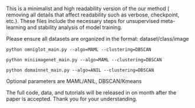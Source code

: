 This is a minimalist and high readability version of the our method ( removing all details that affect readability such as verbose, checkpoint, etc.). These files include the necessary steps for unsupervised meta-learning and stability analysis of model training.

Please ensure all datasets are organized in the format: dataset/class/image

```
python omniglot_main.py --algo=MAML --clustering=DBSCAN

python miniimagenet_main.py --algo=MAML --clustering=DBSCAN

python domainnet_main.py --algo=ANIL --clustering=DBSCAN
```

Optional parameters are MAML/ANIL, DBSCAN/Kmeans


The full code, data, and tutorials will be released in on month after the paper is accepted. Thank you for your understanding.
